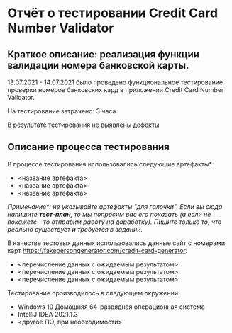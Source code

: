 # Отчёт о тестировании Credit Card Number Validator

## Краткое описание: реализация функции валидации номера банковской карты.

13.07.2021 - 14.07.2021 было проведено функциональное тестирование проверки номеров банковских кард в приложении Credit Card Number Validator.

На тестирование затрачено: 3 часа

В результате тестирования не выявлены дефекты


## Описание процесса тестирования

В процессе тестирования использовались следующие артефакты*:
* <название артефакта>
* <название артефакта>
* <название артефакта>

*Примечание\*: не указывайте артефакты "для галочки". Если вы сюда напишите **тест-план**, то мы попросим вас его показать (а если не покажете - то отправим работу на доработку). Пишите только то, что реально существует и требуется в задании.*

В качестве тестовых данных использовались данные сайт с номерами карт https://fakepersongenerator.com/credit-card-generator:
* <перечисление данных с ожидаемым результатом>
* <перечисление данных с ожидаемым результатом>
* <перечисление данных с ожидаемым результатом>

Тестирование производилось в следующем окружении:
* Windows 10 Домашняя 64-разрядная операционная система
* IntelliJ IDEA 2021.1.3
* <другое ПО, при необходимости>